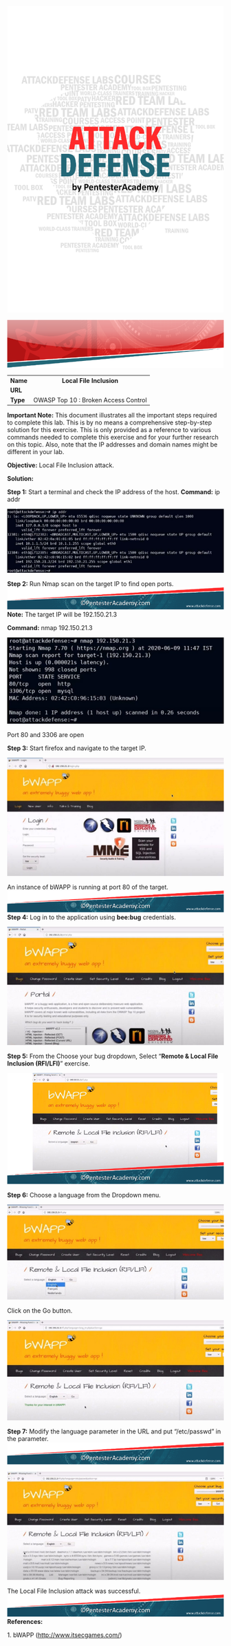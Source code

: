 ﻿![](Aspose.Words.b3eb176c-36a5-4c0f-a4c2-8066ebd2a5c5.001.png)

![](Aspose.Words.b3eb176c-36a5-4c0f-a4c2-8066ebd2a5c5.002.png)
<table><tr><th colspan="1"><b>Name</b> </th><th colspan="1">Local File Inclusion </th></tr>
<tr><td colspan="1" rowspan="2"><b>URL</b> </td><td colspan="1" valign="bottom"><https://www.attackdefense.com/challengedetails?cid=2122>  </td></tr>
<tr><td colspan="1"></td></tr>
<tr><td colspan="1"><b>Type</b> </td><td colspan="1">OWASP Top 10 : Broken Access Control </td></tr>
</table>

**Important Note:** This document illustrates all the important steps required to complete this lab. This  is  by  no  means  a  comprehensive  step-by-step  solution for this exercise. This is only provided as a reference to various commands needed to complete this exercise and for your further research on this topic. Also, note that the IP addresses and domain names might be different in your lab.  

**Objective:** Local File Inclusion attack. 

**Solution:**  

**Step 1:** Start a terminal and check the IP address of the host. **Command:** ip addr 

![](Aspose.Words.b3eb176c-36a5-4c0f-a4c2-8066ebd2a5c5.003.jpeg)

**Step 2:** Run Nmap scan on the target IP to find open ports. ![ref1]**Note:** The target IP will be 192.150.21.3 

**Command:** nmap 192.150.21.3 

![](Aspose.Words.b3eb176c-36a5-4c0f-a4c2-8066ebd2a5c5.005.png)

Port 80 and 3306 are open 

**Step 3:** Start firefox and navigate to the target IP. 

![](Aspose.Words.b3eb176c-36a5-4c0f-a4c2-8066ebd2a5c5.006.jpeg)

An instance of bWAPP is running at port 80 of the target. ![ref1]**Step 4:** Log in to the application using **bee:bug** credentials. 

![](Aspose.Words.b3eb176c-36a5-4c0f-a4c2-8066ebd2a5c5.007.jpeg)

**Step 5:** From the Choose your bug dropdown, Select “**Remote & Local File Inclusion (RFI/LFI)**” exercise. 

![](Aspose.Words.b3eb176c-36a5-4c0f-a4c2-8066ebd2a5c5.008.png)

**Step 6:** Choose a language from the Dropdown menu. 

![](Aspose.Words.b3eb176c-36a5-4c0f-a4c2-8066ebd2a5c5.009.jpeg)

Click on the Go button. 

![](Aspose.Words.b3eb176c-36a5-4c0f-a4c2-8066ebd2a5c5.010.jpeg)

**Step 7:** Modify the language parameter in the URL and put “/etc/passwd” in the parameter. ![ref1]

![](Aspose.Words.b3eb176c-36a5-4c0f-a4c2-8066ebd2a5c5.011.jpeg)

The Local File Inclusion attack was successful. ![ref1]**References:** 

1\. bWAPP (<http://www.itsecgames.com/>) 

[ref1]: Aspose.Words.b3eb176c-36a5-4c0f-a4c2-8066ebd2a5c5.004.png
